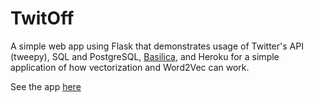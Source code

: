 # TwitOff

A simple web app using Flask that demonstrates usage of Twitter's API (tweepy), SQL and PostgreSQL, [Basilica](https://www.basilica.ai/), and Heroku for a simple application of how vectorization and Word2Vec can work. 

See the app [here](https://twitoff.herokuapp.com/)
